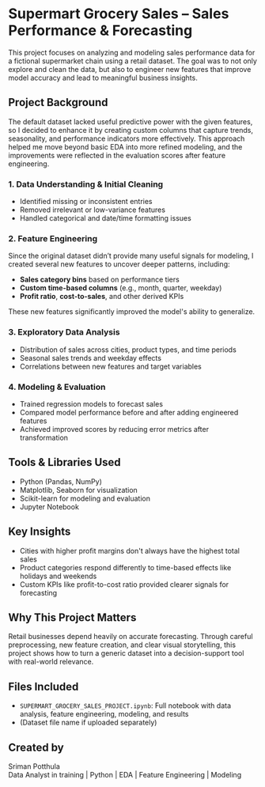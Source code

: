 # Supermart Grocery Sales – Sales Performance & Forecasting

This project focuses on analyzing and modeling sales performance data for a fictional supermarket chain using a retail dataset. 
The goal was to not only explore and clean the data, but also to engineer new features that improve model accuracy and lead to meaningful business insights.

## Project Background

The default dataset lacked useful predictive power with the given features, so I decided to enhance it by creating custom columns that capture trends, seasonality, and performance indicators more effectively.
This approach helped me move beyond basic EDA into more refined modeling, and the improvements were reflected in the evaluation scores after feature engineering.


### 1. Data Understanding & Initial Cleaning
- Identified missing or inconsistent entries
- Removed irrelevant or low-variance features
- Handled categorical and date/time formatting issues

### 2. Feature Engineering
Since the original dataset didn’t provide many useful signals for modeling, I created several new features to uncover deeper patterns, including:

- **Sales category bins** based on performance tiers
- **Custom time-based columns** (e.g., month, quarter, weekday)
- **Profit ratio**, **cost-to-sales**, and other derived KPIs

These new features significantly improved the model's ability to generalize.
### 3. Exploratory Data Analysis
- Distribution of sales across cities, product types, and time periods
- Seasonal sales trends and weekday effects
- Correlations between new features and target variables

### 4. Modeling & Evaluation
- Trained regression models to forecast sales
- Compared model performance before and after adding engineered features
- Achieved improved scores by reducing error metrics after transformation

## Tools & Libraries Used
- Python (Pandas, NumPy)
- Matplotlib, Seaborn for visualization
- Scikit-learn for modeling and evaluation
- Jupyter Notebook

## Key Insights
- Cities with higher profit margins don't always have the highest total sales
- Product categories respond differently to time-based effects like holidays and weekends
- Custom KPIs like profit-to-cost ratio provided clearer signals for forecasting

## Why This Project Matters
Retail businesses depend heavily on accurate forecasting. Through careful preprocessing, new feature creation, and clear visual storytelling, this project shows how to turn a generic dataset into a decision-support tool with real-world relevance.

## Files Included
- `SUPERMART_GROCERY_SALES_PROJECT.ipynb`: Full notebook with data analysis, feature engineering, modeling, and results
- (Dataset file name if uploaded separately)

## Created by
Sriman Potthula  
Data Analyst in training | Python | EDA | Feature Engineering | Modeling
